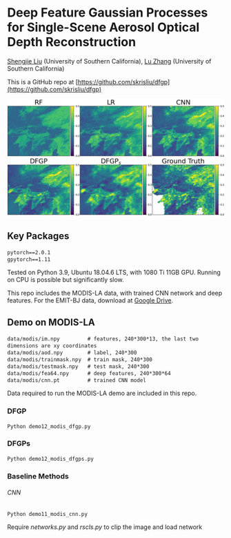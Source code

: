 # Deep Feature Gaussian Processes for Single-Scene Aerosol Optical Depth Reconstruction
[Shengjie Liu](https://skrisliu.com) (University of Southern California), [Lu Zhang](https://luzhangstat.github.io/) (University of Southern California)

This is a GitHub repo at [https://github.com/skrisliu/dfgp](https://github.com/skrisliu/dfgp)

![AOD Reconstruction on the MODIS-LA data](dfgp.jpg)

## Key Packages
	pytorch==2.0.1
	gpytorch==1.11

Tested on Python 3.9, Ubuntu 18.04.6 LTS, with 1080 Ti 11GB GPU. Running on CPU is possible but significantly slow. 

This repo includes the MODIS-LA data, with trained CNN network and deep features. For the EMIT-BJ data, download at [Google Drive](https://drive.google.com/file/d/1BTZcS3HGaDS1ROhEObQK30LHvVZ3qesx/view?usp=drive_link). 

## Demo on MODIS-LA
	data/modis/im.npy         # features, 240*300*13, the last two dimensions are xy coordinates
	data/modis/aod.npy        # label, 240*300
	data/modis/trainmask.npy  # train mask, 240*300
	data/modis/testmask.npy   # test mask, 240*300
	data/modis/fea64.npy      # deep features, 240*300*64
	data/modis/cnn.pt         # trained CNN model

Data required to run the MODIS-LA demo are included in this repo.

### DFGP
	Python demo12_modis_dfgp.py


### DFGPs
	Python demo12_modis_dfgps.py

### Baseline Methods
###### CNN 
	Python demo11_modis_cnn.py

Require *networks.py* and *rscls.py* to clip the image and load network



